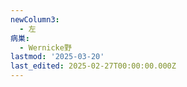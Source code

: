 ```yaml
---
newColumn3:
  - 左
病巣:
  - Wernicke野
lastmod: '2025-03-20'
last_edited: 2025-02-27T00:00:00.000Z
---
```



